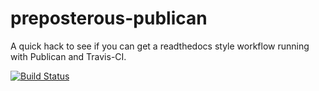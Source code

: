 # preposterous-publican

A quick hack to see if you can get a readthedocs style workflow running with Publican and Travis-CI.

[![Build Status](https://travis-ci.org/Kahn/preposterous-publican.svg?branch=master)](https://travis-ci.org/Kahn/preposterous-publican)
